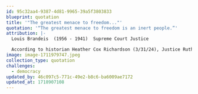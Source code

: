 ```yaml
---
id: 95c32aa4-9387-4d81-9965-39a5f3803833
blueprint: quotation
title: '"The greatest menace to freedom..."'
quotation: '“The greatest menace to freedom is an inert people.”'
attribution: |-
  Louis Brandeis  (1956 - 1941)  Supreme Court Justice

  According to historian Heather Cox Richardson (3/31/24), Justice Ruth Bader Ginsburg often quoted Justice Brandeis’s famous line, saying she advised people to “fight for the things you care about, but do it in a way that will lead others to join you.”
image: image-1711979747.jpeg
collection_type: quotation
challenges:
  - democracy
updated_by: 46c097c5-771c-49e2-b8c6-ba6009ae7172
updated_at: 1718907108
---
```

